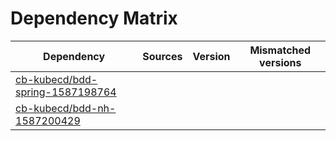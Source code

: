 # Dependency Matrix

Dependency | Sources | Version | Mismatched versions
---------- | ------- | ------- | -------------------
[cb-kubecd/bdd-spring-1587198764](https://github.com/cb-kubecd/bdd-spring-1587198764.git) |  | []() | 
[cb-kubecd/bdd-nh-1587200429](https://github.com/cb-kubecd/bdd-nh-1587200429.git) |  | []() | 

